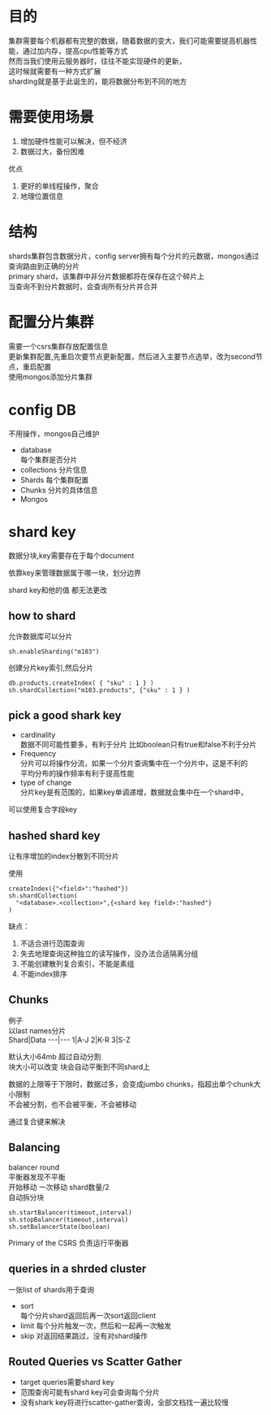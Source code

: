 # 目的
集群需要每个机器都有完整的数据，随着数据的变大，我们可能需要提高机器性能，通过加内存，提高cpu性能等方式   
然而当我们使用云服务器时，往往不能实现硬件的更新，  
这时候就需要有一种方式扩展  
sharding就是基于此诞生的，能将数据分布到不同的地方

# 需要使用场景
1. 增加硬件性能可以解决，但不经济
2. 数据过大，备份困难

优点
1. 更好的单线程操作，聚合
2. 地理位置信息

# 结构
shards集群包含数据分片，config server拥有每个分片的元数据，mongos通过查询路由到正确的分片   
primary shard，该集群中非分片数据都将在保存在这个碎片上  
当查询不到分片数据时，会查询所有分片并合并

# 配置分片集群
需要一个csrs集群存放配置信息  
更新集群配置,先重启次要节点更新配置，然后进入主要节点选举，改为second节点，重启配置  
使用mongos添加分片集群

# config DB
不用操作，mongos自己维护
- database  
  每个集群是否分片
- collections
  分片信息
- Shards
  每个集群配置
- Chunks
  分片的具体信息
- Mongos

# shard key
数据分块,key需要存在于每个document  

依靠key来管理数据属于哪一块，划分边界

shard key和他的值 都无法更改

## how to shard
允许数据库可以分片
```
sh.enableSharding("m103")
```
创建分片key索引,然后分片
```
db.products.createIndex( { "sku" : 1 } )
sh.shardCollection("m103.products", {"sku" : 1 } )
```

## pick a good shark key

- cardinality  
  数据不同可能性要多，有利于分片
  比如boolean只有true和false不利于分片
- Frequency  
  分片可以将操作分流，如果一个分片查询集中在一个分片中，这是不利的  
  平均分布的操作频率有利于提高性能
- type of change  
  分片key是有范围的，如果key单调递增，数据就会集中在一个shard中，

可以使用复合字段key

## hashed shard key
让有序增加的index分散到不同分片

使用
```
createIndex({"<field>":"hashed"})
sh.shardCollection(
  "<database>.<collection>",{<shard key field>:"hashed"}
)
```

缺点：
1. 不适合进行范围查询
2. 失去地理查询这种独立的读写操作，没办法合适隔离分组
3. 不能创建散列复合索引，不能是素组
4. 不能index排序

## Chunks
例子  
以last names分片  
Shard|Data
---|---
1|A-J
2|K-R
3|S-Z

默认大小64mb 超过自动分割  
块大小可以改变  块会自动平衡到不同shard上

数据的上限等于下限时，数据过多，会变成jumbo chunks，指超出单个chunk大小限制  
不会被分割，也不会被平衡，不会被移动

通过复合键来解决

## Balancing
balancer round  
平衡器发现不平衡  
开始移动 一次移动 shard数量/2  
自动拆分块
```
sh.startBalancer(timeout,interval)
sh.stopBalancer(timeout,interval)
sh.setBalancerState(boolean)
```

Primary of the CSRS 负责运行平衡器

## queries in a shrded cluster

一张list of shards用于查询

- sort  
  每个分片shard返回后再一次sort返回client
- limit
  每个分片触发一次，然后和一起再一次触发
- skip
  对返回结果跳过，没有对shard操作

## Routed Queries vs Scatter Gather
- target queries需要shard key
- 范围查询可能有shard key可会查询每个分片
- 没有shark key将进行scatter-gather查询，全部文档找一遍比较慢